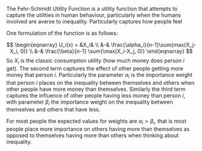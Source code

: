 The Fehr-Schmidt Utility Function is a utility function that attempts to capture the utilities in human behaviour, particularly when the humans involved are averse to inequality. Particularly captures how people feel 

One formulation of the function is as follows:

$$
\begin{eqnarray}
U_i(x) = &X_i& \\
&-& \frac{\alpha_i}{n-1}\sum{max(X_j-X_i, 0)} \\
&-& \frac{\beta}{n-1} \sum{\max(X_i-X_j, 0)}
\end{eqnarray}
$$
So $X_i$ is the classic consumption utility (how much money does person $i$ get).
The second term captures the effect of other people getting more money that person $i$. Particularly the parameter $\alpha_i$ is the importance weight that person $i$ places on the inequality between themselves and others when other people have more money than themselves.
Similarly the third term captures the influence of other people having less money than person $i$, with parameter $\beta_i$ the importance weight on the inequality between themselves and others that have less.

For most people the expected values for weights are $\alpha_i > \beta_i$, that is most people place more importance on others having more than themselves as opposed to themselves having more than others when thinking about inequality.